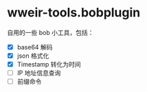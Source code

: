 # wweir-tools.bobplugin

自用的一些 bob 小工具，包括：

- [x] base64 解码
- [x] json 格式化
- [x] Timestamp 转化为时间
- [ ] IP 地址信息查询
- [ ] 前缀命令
